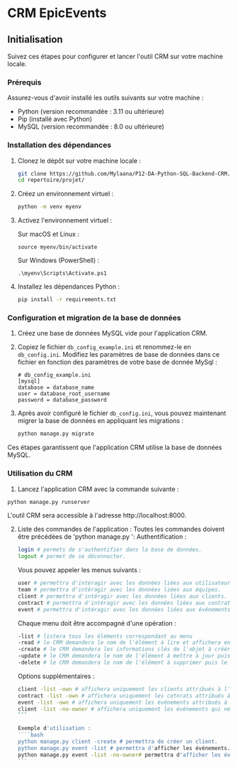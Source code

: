 # CRM EpicEvents

## Initialisation

Suivez ces étapes pour configurer et lancer l'outil CRM sur votre machine locale.

### Prérequis

Assurez-vous d'avoir installé les outils suivants sur votre machine :
- Python (version recommandée : 3.11 ou ultérieure)
- Pip (installé avec Python)
- MySQL (version recommandée : 8.0 ou ultérieure)

### Installation des dépendances

1. Clonez le dépôt sur votre machine locale :
    ```bash
    git clone https://github.com/Mylaana/P12-DA-Python-SQL-Backend-CRM.git
    cd repertoire/projet/
    ```

2. Créez un environnement virtuel :
    ```bash
    python -m venv myenv
    ```

3. Activez l'environnement virtuel :
   
    Sur macOS et Linux :
    ```
    source myenv/bin/activate
    ```
      
    Sur Windows (PowerShell) :
    ```
    .\myenv\Scripts\Activate.ps1
    ```

4. Installez les dépendances Python :
    ```bash
    pip install -r requirements.txt
    ```

### Configuration et migration de la base de données

1. Créez une base de données MySQL vide pour l'application CRM.

2. Copiez le fichier `db_config_example.ini` et renommez-le en `db_config.ini`. Modifiez les paramètres de base de données dans ce fichier en fonction des paramètres de votre base de donnée MySql :

    ```dotenv
    # db_config_example.ini
    [mysql]
    database = database_name
    user = database_root_username
    password = database_password
    ```

3. Après avoir configuré le fichier `db_config.ini`, vous pouvez maintenant migrer la base de données en appliquant les migrations :
    ```bash
    python manage.py migrate
    ```

Ces étapes garantissent que l'application CRM utilise la base de données MySQL.

### Utilisation du CRM
1. Lancez l'application CRM avec la commande suivante :

```bash
python manage.py runserver
```
L'outil CRM sera accessible à l'adresse http://localhost:8000.

2. Liste des commandes de l'application :
Toutes les commandes doivent être précédées de 'python manage.py ':
    Authentification :
   ```bash
   login # permets de s'authentifier dans la base de données.
   logout # permet de se déconnecter.
   ```

    Vous pouvez appeler les menus suivants :
   ```bash
   user # permettra d'intéragir avec les données liées aux utilisateurs.
   team # permettra d'intéragir avec les données liées aux équipes.
   client # permettra d'intéragir avec les données liées aux clients.
   contract # permettra d'intéragir avec les données liées aux contrats.
   event # permettra d'intéragir avec les données liées aux événements.
   ```
   Chaque menu doit être accompagné d'une opération :
   ```bash
   -list # listera tous les éléments correspondant au menu
   -read # le CRM demandera le nom de l'élément à lire et affichera ensuite ses informations.
   -create # le CRM demandera les informations clés de l'objet à créér puis l'ajoutera à la base de données.
   -update # le CRM demandera le nom de l'élément à mettre à jour puis demandera à l'utilisateur quel(s) champ(s) mettre à jour.
   -delete # le CRM demandera le nom de l'élément à supprimer puis le retirera de la base de données.
   ```

   Options supplémentaires :
   ````bash
   client -list -own # affichera uniquement les clients attribués à l'utilisateur actif.
   contract -list -own # affichera uniquement les cotnrats attribués à l'utilisateur actif.
   event -list -own # affichera uniquement les événements attribués à l'utilisateur actif.
   client -list -no-owner # affichera uniquement les événements qui ne sont attribués à personne.
   ```

   Exemple d'utilisation :
   ````bash
   python manage.py client -create # permettra de créer un client.
   python manage.py event -list # permettra d'afficher les événements.
   python manage.py event -list -no-owner# permettra d'afficher les événements non attribués uniquement.
   ```
